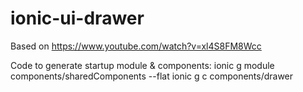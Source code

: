 # ionic-ui-drawer

Based on https://www.youtube.com/watch?v=xl4S8FM8Wcc

Code to generate startup module & components:
ionic g module components/sharedComponents --flat
ionic g c components/drawer